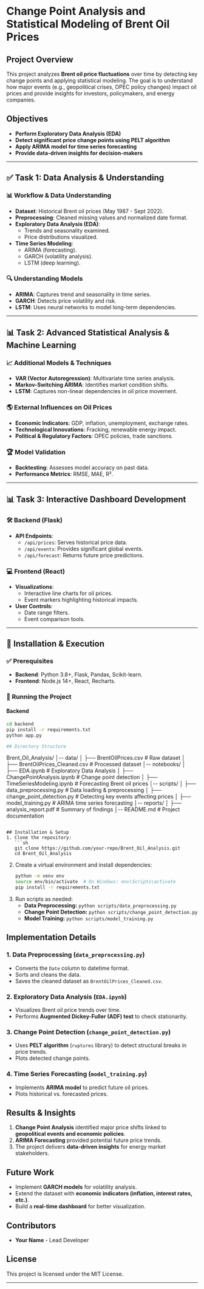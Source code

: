 # Change Point Analysis and Statistical Modeling of Brent Oil Prices

## Project Overview
This project analyzes **Brent oil price fluctuations** over time by detecting key change points and applying statistical modeling. The goal is to understand how major events (e.g., geopolitical crises, OPEC policy changes) impact oil prices and provide insights for investors, policymakers, and energy companies.

## Objectives
- **Perform Exploratory Data Analysis (EDA)**
- **Detect significant price change points using PELT algorithm**
- **Apply ARIMA model for time series forecasting**
- **Provide data-driven insights for decision-makers**


---

## ✅ Task 1: Data Analysis & Understanding
### 📊 Workflow & Data Understanding
- **Dataset**: Historical Brent oil prices (May 1987 - Sept 2022).
- **Preprocessing**: Cleaned missing values and normalized date format.
- **Exploratory Data Analysis (EDA)**:
  - Trends and seasonality examined.
  - Price distributions visualized.
- **Time Series Modeling**:
  - ARIMA (forecasting).
  - GARCH (volatility analysis).
  - LSTM (deep learning).

### 🔍 Understanding Models
- **ARIMA**: Captures trend and seasonality in time series.
- **GARCH**: Detects price volatility and risk.
- **LSTM**: Uses neural networks to model long-term dependencies.

---

## 📊 Task 2: Advanced Statistical Analysis & Machine Learning
### 📈 Additional Models & Techniques
- **VAR (Vector Autoregression)**: Multivariate time series analysis.
- **Markov-Switching ARIMA**: Identifies market condition shifts.
- **LSTM**: Captures non-linear dependencies in oil price movement.

### 🌎 External Influences on Oil Prices
- **Economic Indicators**: GDP, inflation, unemployment, exchange rates.
- **Technological Innovations**: Fracking, renewable energy impact.
- **Political & Regulatory Factors**: OPEC policies, trade sanctions.

### 🏆 Model Validation
- **Backtesting**: Assesses model accuracy on past data.
- **Performance Metrics**: RMSE, MAE, R².

---

## 📊 Task 3: Interactive Dashboard Development
### 🛠 Backend (Flask)
- **API Endpoints**:
  - `/api/prices`: Serves historical price data.
  - `/api/events`: Provides significant global events.
  - `/api/forecast`: Returns future price predictions.

### 💻 Frontend (React)
- **Visualizations**:
  - Interactive line charts for oil prices.
  - Event markers highlighting historical impacts.
- **User Controls**:
  - Date range filters.
  - Event comparison tools.

---

## 🚀 Installation & Execution
### ✅ Prerequisites
- **Backend**: Python 3.8+, Flask, Pandas, Scikit-learn.
- **Frontend**: Node.js 14+, React, Recharts.

### 🔧 Running the Project
#### Backend
```sh
cd backend
pip install -r requirements.txt
python app.py

## Directory Structure
```
Brent_Oil_Analysis/
│-- data/
│   ├── BrentOilPrices.csv  # Raw dataset
│   ├── BrentOilPrices_Cleaned.csv  # Processed dataset
│-- notebooks/
│   ├── EDA.ipynb  # Exploratory Data Analysis
│   ├── ChangePointAnalysis.ipynb  # Change point detection
│   ├── TimeSeriesModeling.ipynb  # Forecasting Brent oil prices
│-- scripts/
│   ├── data_preprocessing.py  # Data loading & preprocessing
│   ├── change_point_detection.py  # Detecting key events affecting prices
│   ├── model_training.py  # ARIMA time series forecasting
│-- reports/
│   ├── analysis_report.pdf  # Summary of findings
│-- README.md  # Project documentation
```

## Installation & Setup
1. Clone the repository:
   ```sh
   git clone https://github.com/your-repo/Brent_Oil_Analysis.git
   cd Brent_Oil_Analysis
   ```
2. Create a virtual environment and install dependencies:
   ```sh
   python -m venv env
   source env/bin/activate  # On Windows: env\Scripts\activate
   pip install -r requirements.txt
   ```
3. Run scripts as needed:
   - **Data Preprocessing:** `python scripts/data_preprocessing.py`
   - **Change Point Detection:** `python scripts/change_point_detection.py`
   - **Model Training:** `python scripts/model_training.py`

## Implementation Details

### 1. Data Preprocessing (`data_preprocessing.py`)
- Converts the `Date` column to datetime format.
- Sorts and cleans the data.
- Saves the cleaned dataset as `BrentOilPrices_Cleaned.csv`.

### 2. Exploratory Data Analysis (`EDA.ipynb`)
- Visualizes Brent oil price trends over time.
- Performs **Augmented Dickey-Fuller (ADF) test** to check stationarity.

### 3. Change Point Detection (`change_point_detection.py`)
- Uses **PELT algorithm** (`ruptures` library) to detect structural breaks in price trends.
- Plots detected change points.

### 4. Time Series Forecasting (`model_training.py`)
- Implements **ARIMA model** to predict future oil prices.
- Plots historical vs. forecasted prices.

## Results & Insights
1. **Change Point Analysis** identified major price shifts linked to **geopolitical events and economic policies**.
2. **ARIMA Forecasting** provided potential future price trends.
3. The project delivers **data-driven insights** for energy market stakeholders.

## Future Work
- Implement **GARCH models** for volatility analysis.
- Extend the dataset with **economic indicators (inflation, interest rates, etc.)**.
- Build a **real-time dashboard** for better visualization.

## Contributors
- **Your Name** - Lead Developer

## License
This project is licensed under the MIT License.

---
